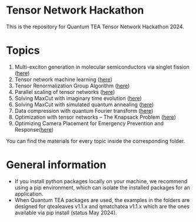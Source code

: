 # Tensor Network Hackathon

This is the repository for Quantum TEA Tensor Network Hackathon 2024.

Topics
======

1. Multi-exciton generation in molecular semiconductors via singlet fission ([here](multi_exciton_generation))
2. Tensor network machine learning ([here](tn_machine_learning))
3. Tensor Renormalization Group Algorithm ([here](trg_algorithm))
4. Parallel scaling of tensor networks ([here](tn_parallel_scaling))
5. Solving MaxCut with imaginary time evolution ([here](max_cut_imaginary_time))
6. Solving MaxCut with simulated quantum annealing ([here](max_cut_quantum_annealing))
7. Data compression with quantum Fourier transform ([here](qft_compression))
8. Optimization with tensor networks – The Knapsack Problem ([here](tn_knapsack_optimization))
9. Optimizing Camera Placement for Emergency Prevention and Response([here](camera_placement))

You can find the materials for every topic inside the corresponding folder.

General information
===================

* If you install python packages locally on your machine, we recommend using a
  pip environment, which can isolate the installed packages for an application.
* When Quantum TEA packages are used, the examples in the folders are designed
  for qtealeaves v1.1.x and qmatchatea v1.1.x which are the ones available
  via pip install (status May 2024).
